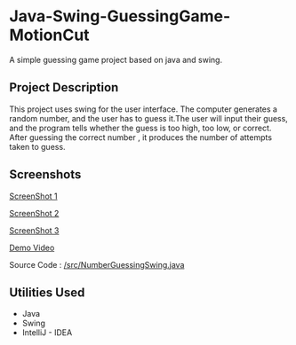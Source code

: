 # Java-Swing-GuessingGame-MotionCut
A simple guessing game project based on java and swing. 

## Project Description
This project uses swing for the user interface. The computer generates a random number, and the user has to guess it.The user will input their guess, and the program tells whether the guess is too high, too low, or correct. After guessing the correct number , it produces the number of attempts taken to guess.

## Screenshots

[ScreenShot 1](https://github.com/veeraj-k/Java-Swing-GuessingGame-MotionCut/blob/main/screenshots/1.png)

[ScreenShot 2](https://github.com/veeraj-k/Java-Swing-GuessingGame-MotionCut/blob/main/screenshots/2.png)

[ScreenShot 3](https://github.com/veeraj-k/Java-Swing-GuessingGame-MotionCut/blob/main/screenshots/3.png)

[Demo Video](https://github.com/veeraj-k/Java-Swing-GuessingGame-MotionCut/blob/main/screenshots/NumberGuess.mkv)

Source Code : [/src/NumberGuessingSwing.java](https://github.com/veeraj-k/Java-Swing-GuessingGame-MotionCut/blob/main/screenshots/NumberGuess.mkv)

## Utilities Used
* Java
* Swing
* IntelliJ - IDEA
